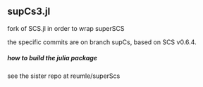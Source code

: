 ## supCs3.jl
fork of SCS.jl in order to wrap superSCS

the specific commits are on branch supCs, based on SCS v0.6.4.

##### how to build the julia package
see the sister repo at reumle/superScs

